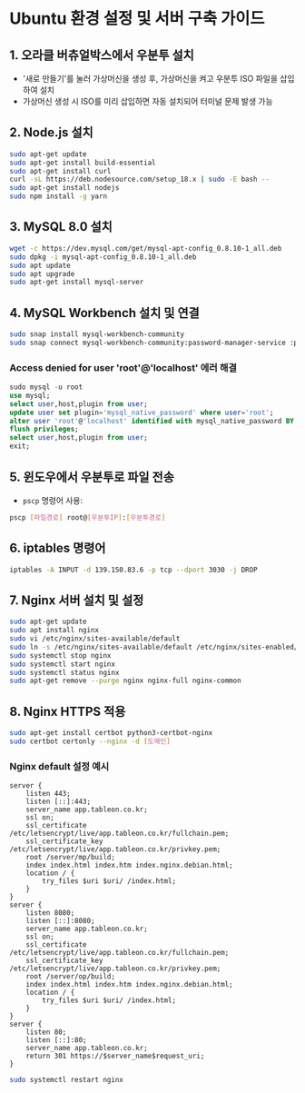 # Ubuntu 환경 설정 및 서버 구축 가이드

## 1. 오라클 버츄얼박스에서 우분투 설치
- '새로 만들기'를 눌러 가상머신을 생성 후, 가상머신을 켜고 우분투 ISO 파일을 삽입하여 설치
- 가상머신 생성 시 ISO를 미리 삽입하면 자동 설치되어 터미널 문제 발생 가능

## 2. Node.js 설치
```bash
sudo apt-get update
sudo apt-get install build-essential
sudo apt-get install curl
curl -sL https://deb.nodesource.com/setup_18.x | sudo -E bash --
sudo apt-get install nodejs
sudo npm install -g yarn
```

## 3. MySQL 8.0 설치
```bash
wget -c https://dev.mysql.com/get/mysql-apt-config_0.8.10-1_all.deb
sudo dpkg -i mysql-apt-config_0.8.10-1_all.deb
sudo apt update
sudo apt upgrade
sudo apt-get install mysql-server
```

## 4. MySQL Workbench 설치 및 연결
```bash
sudo snap install mysql-workbench-community
sudo snap connect mysql-workbench-community:password-manager-service :password-manager-service
```

### Access denied for user 'root'@'localhost' 에러 해결
```sql
sudo mysql -u root
use mysql;
select user,host,plugin from user;
update user set plugin='mysql_native_password' where user='root';
alter user 'root'@'localhost' identified with mysql_native_password BY '1234';
flush privileges;
select user,host,plugin from user;
exit;
```

## 5. 윈도우에서 우분투로 파일 전송
- `pscp` 명령어 사용: 
```bash
pscp [파일경로] root@[우분투IP]:[우분투경로]
```

## 6. iptables 명령어
```bash
iptables -A INPUT -d 139.150.83.6 -p tcp --dport 3030 -j DROP
```

## 7. Nginx 서버 설치 및 설정
```bash
sudo apt-get update
sudo apt install nginx
sudo vi /etc/nginx/sites-available/default
sudo ln -s /etc/nginx/sites-available/default /etc/nginx/sites-enabled/default
sudo systemctl stop nginx
sudo systemctl start nginx
sudo systemctl status nginx
sudo apt-get remove --purge nginx nginx-full nginx-common
```

## 8. Nginx HTTPS 적용
```bash
sudo apt-get install certbot python3-certbot-nginx
sudo certbot certonly --nginx -d [도메인]
```

### Nginx default 설정 예시
```nginx
server {
    listen 443;
    listen [::]:443;
    server_name app.tableon.co.kr;
    ssl on;
    ssl_certificate /etc/letsencrypt/live/app.tableon.co.kr/fullchain.pem;
    ssl_certificate_key /etc/letsencrypt/live/app.tableon.co.kr/privkey.pem;
    root /server/mp/build;
    index index.html index.htm index.nginx.debian.html;
    location / {
        try_files $uri $uri/ /index.html;
    }
}
server {
    listen 8080;
    listen [::]:8080;
    server_name app.tableon.co.kr;
    ssl on;
    ssl_certificate /etc/letsencrypt/live/app.tableon.co.kr/fullchain.pem;
    ssl_certificate_key /etc/letsencrypt/live/app.tableon.co.kr/privkey.pem;
    root /server/op/build;
    index index.html index.htm index.nginx.debian.html;
    location / {
        try_files $uri $uri/ /index.html;
    }
}
server {
    listen 80;
    listen [::]:80;
    server_name app.tableon.co.kr;
    return 301 https://$server_name$request_uri;
}
```

```bash
sudo systemctl restart nginx
```
